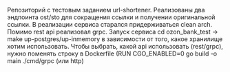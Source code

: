 Репозиторий с тестовым заданием url-shortener. Реализованы два эндпоинта ost/sto для сокращения ссылки и получении оригинальной ссылки. 
В реализации сервиса старался придерживаться clean arch. Помимо rest api реализовал grpc.
Запуск сервиса cd ozon_bank_test -> make up-postgres/up-inmemory в зависимости от того, какое хранилище хотим использовать.
Чтобы выбрать, какой api использовать (rest/grpc), нужно поменять строку в Dockerfile (RUN CGO_ENABLED=0 go build -o main ./cmd/grpc (или http)
